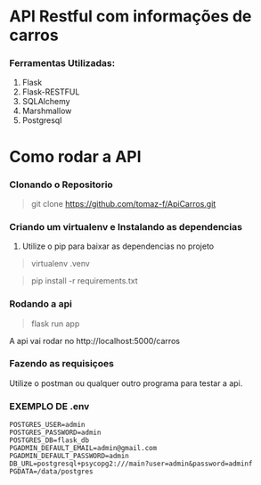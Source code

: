 # **API Restful com informações de carros**

### Ferramentas Utilizadas:

1. Flask
2. Flask-RESTFUL
3. SQLAlchemy
4. Marshmallow
5. Postgresql

# Como rodar a API

### Clonando o Repositorio

> git clone https://github.com/tomaz-f/ApiCarros.git

### Criando um virtualenv e Instalando as dependencias

1. Utilize o pip para baixar as dependencias no projeto

> virtualenv .venv

> pip install -r requirements.txt

### Rodando a api

> flask run app

A api vai rodar no http://localhost:5000/carros

### Fazendo as requisiçoes

Utilize o postman ou qualquer outro programa para testar a api.

### EXEMPLO DE .env

>

    POSTGRES_USER=admin
    POSTGRES_PASSWORD=admin
    POSTGRES_DB=flask_db
    PGADMIN_DEFAULT_EMAIL=admin@gmail.com
    PGADMIN_DEFAULT_PASSWORD=admin
    DB_URL=postgresql+psycopg2:///main?user=admin&password=adminf
    PGDATA=/data/postgres
